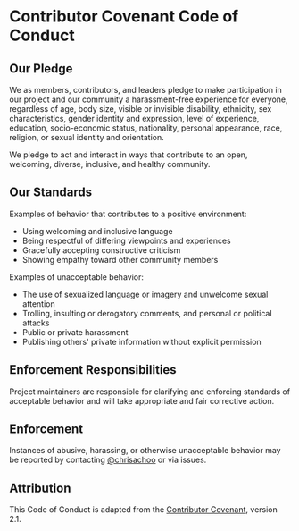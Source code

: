 # Contributor Covenant Code of Conduct

## Our Pledge

We as members, contributors, and leaders pledge to make participation in our project and our community a harassment-free experience for everyone, regardless of age, body size, visible or invisible disability, ethnicity, sex characteristics, gender identity and expression, level of experience, education, socio-economic status, nationality, personal appearance, race, religion, or sexual identity and orientation.

We pledge to act and interact in ways that contribute to an open, welcoming, diverse, inclusive, and healthy community.

## Our Standards

Examples of behavior that contributes to a positive environment:

- Using welcoming and inclusive language
- Being respectful of differing viewpoints and experiences
- Gracefully accepting constructive criticism
- Showing empathy toward other community members

Examples of unacceptable behavior:

- The use of sexualized language or imagery and unwelcome sexual attention
- Trolling, insulting or derogatory comments, and personal or political attacks
- Public or private harassment
- Publishing others' private information without explicit permission

## Enforcement Responsibilities

Project maintainers are responsible for clarifying and enforcing standards of acceptable behavior and will take appropriate and fair corrective action.

## Enforcement

Instances of abusive, harassing, or otherwise unacceptable behavior may be reported by contacting [@chrisachoo](https://github.com/chrisachoo) or via issues.

## Attribution

This Code of Conduct is adapted from the [Contributor Covenant](https://www.contributor-covenant.org), version 2.1.

